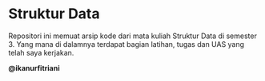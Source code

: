 # Struktur Data
Repositori ini memuat arsip kode dari mata kuliah Struktur Data di semester 3. Yang mana di dalamnya terdapat bagian latihan, tugas dan UAS yang telah saya kerjakan.

**@ikanurfitriani**
